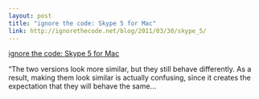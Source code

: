 ```yaml
--- 
layout: post
title: "ignore the code: Skype 5 for Mac"
link: http://ignorethecode.net/blog/2011/03/30/skype_5/
---
```

<a href="http://ignorethecode.net/blog/2011/03/30/skype_5/">ignore
the code: Skype 5 for Mac</a><br>

<p>“The two versions look more similar, but they still behave
differently. As a result, making them look similar is actually
confusing, since it creates the expectation that they will behave
the same…</p>

